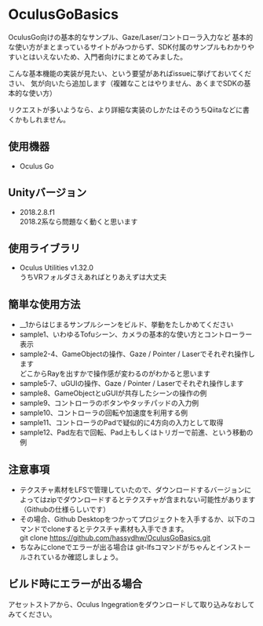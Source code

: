 # OculusGoBasics

OculusGo向けの基本的なサンプル、Gaze/Laser/コントローラ入力など
基本的な使い方がまとまっているサイトがみつからず、SDK付属のサンプルもわかりやすいとはいえないため、入門者向けにまとめてみました。

こんな基本機能の実装が見たい、という要望があればissueに挙げておいてください、
気が向いたら追加します（複雑なことはやりません、あくまでSDKの基本的な使い方）

リクエストが多いようなら、より詳細な実装のしかたはそのうちQiitaなどに書くかもしれません。

## 使用機器
* Oculus Go

## Unityバージョン
* 2018.2.8.f1  
2018.2系なら問題なく動くと思います

## 使用ライブラリ
* Oculus Utilities v1.32.0  
  うちVRフォルダさえあればとりあえずは大丈夫

## 簡単な使用方法
* __1からはじまるサンプルシーンをビルド、挙動をたしかめてください  
* sample1、いわゆるTofuシーン、カメラの基本的な使い方とコントローラー表示  
* sample2-4、GameObjectの操作、Gaze / Pointer / Laserでそれぞれ操作します  
  どこからRayを出すかで操作感が変わるのがわかると思います
* sample5-7、uGUIの操作、Gaze / Pointer / Laserでそれぞれ操作します
* sample8、GameObjectとuGUIが共存したシーンの操作の例
* sample9、コントローラのボタンやタッチパッドの入力例
* sample10、コントローラの回転や加速度を利用する例
* sample11、コントローラのPadで疑似的に4方向の入力として取得
* sample12、Pad左右で回転、Pad上もしくはトリガーで前進、という移動の例

## 注意事項
* テクスチャ素材をLFSで管理していたので、ダウンロードするバージョンによってはzipでダウンロードするとテクスチャが含まれない可能性があります（Githubの仕様らしいです）
* その場合、Github Desktopをつかってプロジェクトを入手するか、以下のコマンドでcloneするとテクスチャ素材も入手できます。  
git clone https://github.com/hassydhw/OculusGoBasics.git
* ちなみにcloneでエラーが出る場合は git-lfsコマンドがちゃんとインストールされているか確認しましょう。

## ビルド時にエラーが出る場合
アセットストアから、Oculus Ingegrationをダウンロードして取り込みなおしてみてください。




